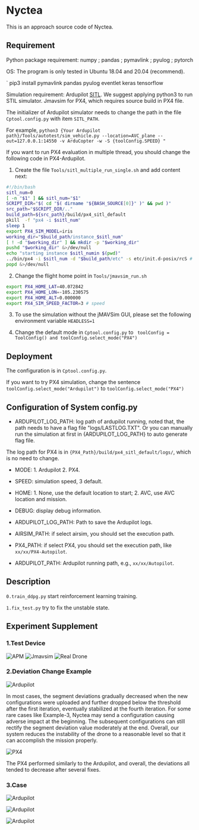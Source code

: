 # Nyctea
This is an approach source code of Nyctea.

## Requirement
Python package requirement: numpy ; pandas ; pymavlink ; pyulog ; pytorch

OS: The program is only tested in Ubuntu 18.04 and 20.04 (recommend).

`
pip3 install pymavlink pandas pyulog eventlet keras tensorflow


Simulation requirement: Ardupilot [SITL](https://github.com/ArduPilot/ardupilot). We suggest applying python3 to run STIL simulator.
Jmavsim for PX4, which requires source build in PX4 file.

The initializer of Ardupilot simulator needs to change the path in the file `Cptool.config.py` with item
`SITL_PATH`.

For example,
`
python3 {Your Ardupilot path}/Tools/autotest/sim_vehicle.py --location=AVC_plane --out=127.0.0.1:14550 -v ArduCopter -w -S {toolConfig.SPEED} "
`

If you want to run PX4 evaluation in multiple thread, you should change the following code in PX4-Ardupilot.

1. Create the file `Tools/sitl_multiple_run_single.sh` and add content next:

```bash
#!/bin/bash
sitl_num=0
[ -n "$1" ] && sitl_num="$1"
SCRIPT_DIR="$( cd "$( dirname "${BASH_SOURCE[0]}" )" && pwd )"
src_path="$SCRIPT_DIR/.."
build_path=${src_path}/build/px4_sitl_default
pkill  -f "px4 -i $sitl_num"
sleep 1
export PX4_SIM_MODEL=iris
working_dir="$build_path/instance_$sitl_num"
[ ! -d "$working_dir" ] && mkdir -p "$working_dir"
pushd "$working_dir" &>/dev/null
echo "starting instance $sitl_numin $(pwd)"
../bin/px4 -i $sitl_num -d "$build_path/etc" -s etc/init.d-posix/rcS # >out.log 2>err.log &
popd &>/dev/null
```
2. Change the flight home point in `Tools/jmavsim_run.sh`

```bash
export PX4_HOME_LAT=40.072842
export PX4_HOME_LON=-105.230575
export PX4_HOME_ALT=0.000000
export PX4_SIM_SPEED_FACTOR=3 # speed
```

3. To use the simulation without the jMAVSim GUI, please set the following environment variable `HEADLESS=1`

4. Change the default mode in `Cptool.config.py` to ` toolConfig = ToolConfig() and
toolConfig.select_mode("PX4")`


## Deployment
The configuration is in `Cptool.config.py`.

If you want to try PX4 simulation, change the sentence `toolConfig.select_mode("Ardupilot")` to `toolConfig.select_mode("PX4")`

## Configuration of System config.py
* ARDUPILOT_LOG_PATH: log path of ardupilot running, noted that, the path needs to have a flag file "logs/LASTLOG.TXT".
Or you can manually run the simulation at first in {ARDUPILOT_LOG_PATH} to auto generate flag file. 

The log path for PX4 is in `{PX4_Path}/build/px4_sitl_default/logs/`, which is no need to change.

* MODE: 1. Ardupilot 2. PX4.

* SPEED: simulation speed, 3 default.

* HOME: 1. None, use the default location to start; 2. AVC, use AVC location and mission.

* DEBUG: display debug information.

* ARDUPILOT_LOG_PATH: Path to save the Ardupilot logs.

* AIRSIM_PATH: if select airsim, you should set the execution path.

* PX4_PATH: if select PX4, you should set the execution path, like `xx/xx/PX4-Autopilot`.

* ARDUPILOT_PATH: Ardupilot running path, e.g., `xx/xx/Autopilot`.




## Description


`0.train_ddpg.py` start reinforcement learning training.


`1.fix_test.py` try to fix the unstable state.


## Experiment Supplement 

### 1.Test Device

![APM](/fig/airsim.png) 
![Jmavsim](/fig/jmavsim.jpg)
![Real Drone](/fig/zd500.jpg)

### 2.Deviation Change Example
![Ardupilot](/fig/deviation_change.jpeg)

In most cases, the segment deviations gradually decreased when the new configurations were uploaded and further dropped 
below the threshold after the first iteration, eventually stabilized at the fourth iteration. 
For some rare cases like Example-3, Nyctea may send a configuration causing adverse impact at the beginning.
The subsequent configurations can still rectify the segment deviation value moderately at the end. 
Overall, our system reduces the instability of the drone to a reasonable level so that it can accomplish the mission properly.

![PX4](/fig/deviation_change_px4.jpeg)

The PX4 performed similarly to the Ardupilot, 
and overall, the deviations all tended to decrease after several fixes.

### 3.Case
![Ardupilot](/fig/fix_thrust_roll.jpg)

![Ardupilot](/fig/fix_thrust_pitch.jpg)

![Ardupilot](/fig/fix_thrust_yaw.jpg)

[//]: # ()
[//]: # (`2.raw_split.py` split the test feature for further searcher.)

[//]: # ()
[//]: # (`2.feature_split.py` split the csv data for train and test.)

[//]: # ()
[//]: # (`2.train_lstm.py` train a model predictor.)

[//]: # ()
[//]: # (`3.lgfuzzer.py` start the fuzzing test.)

[//]: # ()
[//]: # (`4.pre_validate.py` select candidates.)

[//]: # ()
[//]: # (`4.validate.py` validate configurations through simulator.)

[//]: # ()
[//]: # (If you want to validate with multiple simulator, you can use validate.py -- device {xxx} to start multiple SITL)

[//]: # ()
[//]: # (`4.validate_thread.py` validate configurations through multiple simulators, where use --thread {xx} to launch multiple tab validate.py)

[//]: # ()
[//]: # (Noted: For PX4,  `4.validate_px4_thread.py` will call the `4.validate_px4_thread_version.py`.)

[//]: # (If you have no requirement for multiple thread, you should use `4.validate_thread_px4.py`)

[//]: # ()
[//]: # ()
[//]: # (`5.range.py` summary range guideline by validated result.)
